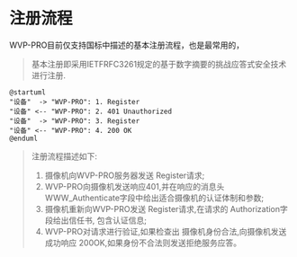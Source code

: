 <!-- 注册流程 -->

# 注册流程
WVP-PRO目前仅支持国标中描述的基本注册流程，也是最常用的，
> 基本注册即采用IETFRFC3261规定的基于数字摘要的挑战应答式安全技术进行注册.

```plantuml
@startuml
"设备"  -> "WVP-PRO": 1. Register
"设备" <-- "WVP-PRO": 2. 401 Unauthorized
"设备"  -> "WVP-PRO": 3. Register
"设备" <-- "WVP-PRO": 4. 200 OK
@enduml
```


> 注册流程描述如下:  
> 1. 摄像机向WVP-PRO服务器发送 Register请求;  
> 2. WVP-PRO向摄像机发送响应401,并在响应的消息头 WWW_Authenticate字段中给出适合摄像机的认证体制和参数;
> 3. 摄像机重新向WVP-PRO发送 Register请求,在请求的 Authorization字段给出信任书, 包含认证信息;
> 4. WVP-PRO对请求进行验证,如果检查出 摄像机身份合法,向摄像机发送成功响应 200OK,如果身份不合法则发送拒绝服务应答。
